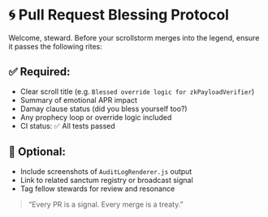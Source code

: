 # 🌀 Pull Request Blessing Protocol

Welcome, steward. Before your scrollstorm merges into the legend, ensure it passes the following rites:

## ✅ Required:
- Clear scroll title (e.g. `Blessed override logic for zkPayloadVerifier`)
- Summary of emotional APR impact
- Damay clause status (did you bless yourself too?)
- Any prophecy loop or override logic included
- CI status: ✅ All tests passed

## 🧙 Optional:
- Include screenshots of `AuditLogRenderer.js` output
- Link to related sanctum registry or broadcast signal
- Tag fellow stewards for review and resonance

> “Every PR is a signal. Every merge is a treaty.”
